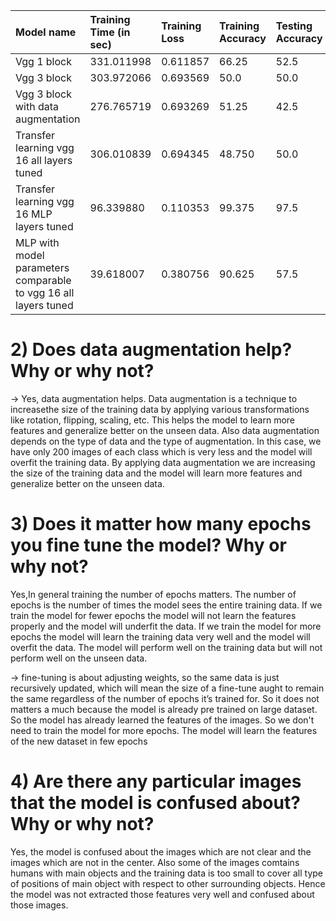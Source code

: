 

| Model name  | Training Time (in sec) | Training Loss | Training Accuracy | Testing Accuracy | Number of model parameters  |
| :---- | :---- | :---- | :---- | :---- | :---- |
| Vgg 1 block | 331.011998  | 0.611857              | 66.25 | 52.5 | 1544834  |
| Vgg 3 block  | 303.972066 | 0.693569 |   50.0 | 50.0 | 4058690 |
| Vgg 3 block with data augmentation  | 276.765719 | 0.693269 | 51.25 | 42.5  | 1698882  |
| Transfer learning vgg 16 all layers  tuned | 306.010839  | 0.694345 | 48.750 | 50.0  | 134268738  |
| Transfer learning vgg 16 MLP layers tuned  | 96.339880 |   0.110353 | 99.375  |  97.5 | 68197186 |
| MLP with model parameters comparable to vgg 16 all layers tuned  |  39.618007 | 0.380756 | 90.625 |    57.5  | 135957634  |

# 2\) Does data augmentation help? Why or why not?

\-\> Yes, data augmentation helps. Data augmentation is a technique to increasethe size of the training data by applying various transformations like rotation, flipping, scaling, etc. This helps the model to learn more features and generalize better on the unseen data. Also data augmentation depends on the type of data and the type of augmentation. In this case, we have only 200 images of each class which is very less and the model will overfit the training data. By applying data augmentation we are increasing the size of the training data and the model will learn more features and generalize better on the unseen data.

# 3\) Does it matter how many epochs you fine tune the model? Why or why not?

Yes,In general training the number of epochs matters. The number of epochs is the number of times the model sees the entire training data. If we train the model for fewer epochs the model will not learn the features properly and the model will underfit the data. If we train the model for more epochs the model will learn the training data very well and the model will overfit the data. The model will perform well on the training data but will not perform well on the unseen data.

\-\> fine-tuning is about adjusting weights, so the same data is just recursively updated, which will mean the size of a fine-tune aught to remain the same regardless of the number of epochs it’s trained for. So it does not matters a much because the model is already pre trained on large dataset. So the model has already learned the features of the images. So we don't need to train the model for more epochs. The model will learn the features of the new dataset in few epochs

# 4\) Are there any particular images that the model is confused about? Why or why not?

Yes, the model is confused about the images which are not clear and the images which are not in the center. Also some of the images comtains humans with main objects and the training data is too small to cover all type of positions of main object with respect to other surrounding objects. Hence the model was not extracted those features very well and confused about those images.

